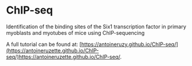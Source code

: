 # ChIP-seq
Identification of the binding sites of the Six1 transcription factor in primary myoblasts and myotubes of mice using ChIP-sequencing

A full tutorial can be found at: [https://antoineruzy.github.io/ChIP-seq/](https://antoineruzette.github.io/ChIP-seq/)https://antoineruzette.github.io/ChIP-seq/. 
